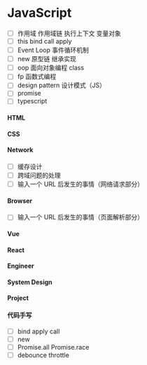 # JavaScript

- [ ] 作用域 作用域链 执行上下文 变量对象
- [ ] this bind call apply
- [ ] Event Loop 事件循环机制
- [ ] new 原型链 继承实现
- [ ] oop 面向对象编程 class
- [ ] fp 函数式编程
- [ ] design pattern 设计模式（JS）
- [ ] promise
- [ ] typescript

#### HTML

#### CSS

#### Network

- [ ] 缓存设计
- [ ] 跨域问题的处理
- [ ] 输入一个 URL 后发生的事情（网络请求部分）

#### Browser
- [ ] 输入一个 URL 后发生的事情（页面解析部分）


#### Vue

#### React

#### Engineer

#### System Design

#### Project

#### 代码手写

- [ ] bind apply call
- [ ] new 
- [ ] Promise.all Promise.race
- [ ] debounce throttle